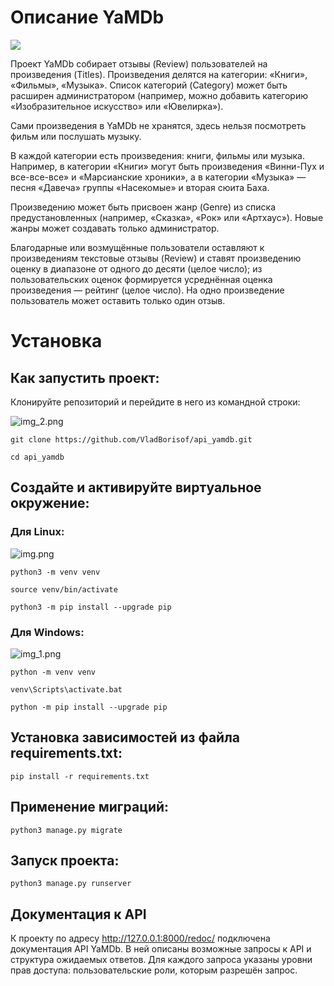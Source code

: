 # Описание YaMDb
![](https://img.shields.io/badge/YaMDB-black?style=for-the-badge&logo={LOGO}&logoColor=white)


Проект YaMDb собирает отзывы (Review) пользователей на произведения (Titles). Произведения делятся на категории: «Книги», «Фильмы», «Музыка». Список категорий (Category) может быть расширен администратором (например, можно добавить категорию «Изобразительное искусство» или «Ювелирка»).

Сами произведения в YaMDb не хранятся, здесь нельзя посмотреть фильм или послушать музыку.

В каждой категории есть произведения: книги, фильмы или музыка. Например, в категории «Книги» могут быть произведения «Винни-Пух и все-все-все» и «Марсианские хроники», а в категории «Музыка» — песня «Давеча» группы «Насекомые» и вторая сюита Баха.

Произведению может быть присвоен жанр (Genre) из списка предустановленных (например, «Сказка», «Рок» или «Артхаус»). Новые жанры может создавать только администратор.

Благодарные или возмущённые пользователи оставляют к произведениям текстовые отзывы (Review) и ставят произведению оценку в диапазоне от одного до десяти (целое число); из пользовательских оценок формируется усреднённая оценка произведения — рейтинг (целое число). На одно произведение пользователь может оставить только один отзыв.

# Установка
## Как запустить проект:
Клонируйте репозиторий и перейдите в него из командной строки:

![img_2.png](https://img.shields.io/badge/GitHub-100000?style=for-the-badge&logo=github&logoColor=white)
```
git clone https://github.com/VladBorisof/api_yamdb.git

cd api_yamdb
```

## Создайте и активируйте виртуальное окружение:

### Для Linux:
![img.png](https://img.shields.io/badge/Linux-FCC624?style=for-the-badge&logo=linux&logoColor=black)

```
python3 -m venv venv

source venv/bin/activate

python3 -m pip install --upgrade pip
```

### Для Windows:
![img_1.png](https://img.shields.io/badge/Windows-0078D6?style=for-the-badge&logo=windows&logoColor=white)
```
python -m venv venv

venv\Scripts\activate.bat

python -m pip install --upgrade pip
```

## Установка зависимостей из файла requirements.txt:

```pip install -r requirements.txt```

## Применение миграций:

```python3 manage.py migrate```

## Запуск проекта:

```python3 manage.py runserver```

## Документация к API

К проекту по адресу http://127.0.0.1:8000/redoc/ подключена документация API YaMDb. В ней описаны возможные запросы к API и структура ожидаемых ответов. Для каждого запроса указаны уровни прав доступа: пользовательские роли, которым разрешён запрос.